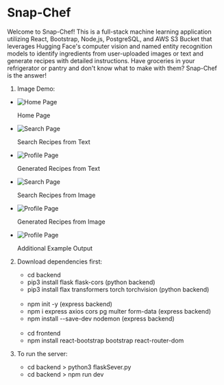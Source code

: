 # Snap-Chef

Welcome to Snap-Chef! This is a full-stack machine learning application utilizing React, Bootstrap, Node,js, PostgreSQL, and AWS S3 Bucket that leverages Hugging Face's computer vision and named entity recognition models to identify ingredients from user-uploaded images or text and generate recipes with detailed instructions. Have groceries in your refrigerator or pantry and don't know what to make with them? Snap-Chef is the answer!

1. Image Demo:
<ul>
  <li>
    <img src="images/home.png" alt="Home Page" />
    <p>Home Page</p>
  </li>
  <li>
    <img src="images/search.png" alt="Search Page" />
    <p>Search Recipes from Text</p>
  </li>
  <li>
    <img src="images/recipe_1.png" alt="Profile Page" />
    <p>Generated Recipes from Text</p>
  </li>
  <li>
    <img src="images/image_search.png" alt="Search Page" />
    <p>Search Recipes from Image</p>
  </li>
  <li>
    <img src="images/image_recipe.png" alt="Profile Page" />
    <p>Generated Recipes from Image</p>
  </li>
  <li>
    <img src="images/recipe_2.png" alt="Profile Page" />
    <p>Additional Example Output</p>
  </li>
</ul>

2. Download dependencies first:<br>

   - cd backend<br>
   - pip3 install flask flask-cors (python backend)<br>
   - pip3 install flax transformers torch torchvision (python backend)<br>

   <br>

   - npm init -y (express backend)<br>
   - npm i express axios cors pg multer form-data (express backend)<br>
   - npm install --save-dev nodemon (express backend)<br>

   <br>

   - cd frontend<br>
   - npm install react-bootstrap bootstrap react-router-dom<br>

3. To run the server:<br>
   - cd backend > python3 flaskSever.py<br>
   - cd backend > npm run dev<br>
